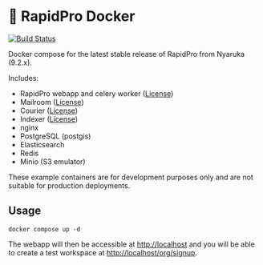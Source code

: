 # 🐳 RapidPro Docker

[![Build Status](https://github.com/nyaruka/rapidpro-docker/workflows/CI/badge.svg)](https://github.com/nyaruka/rapidpro-docker/actions?query=workflow%3ACI)

Docker compose for the latest stable release of RapidPro from Nyaruka (9.2.x).

Includes:
 - RapidPro webapp and celery worker ([License](https://github.com/nyaruka/rapidpro/blob/main/LICENSE))
 - Mailroom ([License](https://github.com/nyaruka/mailroom/blob/main/LICENSE))
 - Courier ([License](https://github.com/nyaruka/courier/blob/main/LICENSE))
 - Indexer ([License](https://github.com/nyaruka/rp-indexer/blob/main/LICENSE))
 - nginx
 - PostgreSQL (postgis)
 - Elasticsearch
 - Redis
 - Minio (S3 emulator)

These example containers are for development purposes only and are not suitable for production deployments.

## Usage

```
docker compose up -d
```

The webapp will then be accessible at [http://localhost](http://localhost) and you will be able to create 
a test workspace at [http://localhost/org/signup](http://localhost/org/signup).
